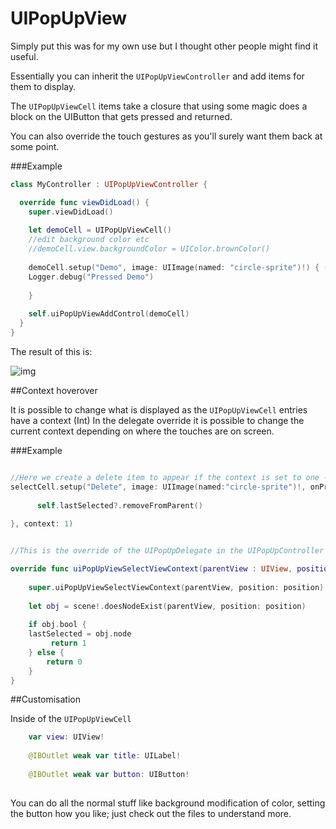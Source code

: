 # UIPopUpView

Simply put this was for my own use but I thought other people might find it useful.

Essentially you can inherit the `UIPopUpViewController` and add items for them to display.

The `UIPopUpViewCell` items take a closure that using some magic does a block on the UIButton that gets pressed and returned.

You can also override the touch gestures as you'll surely want them back at some point.

###Example

```Swift
class MyController : UIPopUpViewController {

  override func viewDidLoad() {
    super.viewDidLoad()
    
    let demoCell = UIPopUpViewCell()
    //edit background color etc
    //demoCell.view.backgroundColor = UIColor.brownColor()
    
    demoCell.setup("Demo", image: UIImage(named: "circle-sprite")!) { (sender) -> () in
    Logger.debug("Pressed Demo")
    
    }
    
    self.uiPopUpViewAddControl(demoCell)
  }
}

```

The result of this is:

![img](http://i.imgur.com/Xu87UVm.png)

##Context hoverover

It is possible to change what is displayed as the `UIPopUpViewCell` entries have a context (Int)
In the delegate override it is possible to change the current context depending on where the touches are on screen. 

###Example

```Swift

//Here we create a delete item to appear if the context is set to one - in this case that is when we hover over a sprite
selectCell.setup("Delete", image: UIImage(named:"circle-sprite")!, onPress: { (sender) -> () in
            
      self.lastSelected?.removeFromParent()
        
}, context: 1)


//This is the override of the UIPopUpDelegate in the UIPopUpController class that is inherited

override func uiPopUpViewSelectViewContext(parentView : UIView, position: CGPoint) -> Int {
      
    super.uiPopUpViewSelectViewContext(parentView, position: position)
    
    let obj = scene!.doesNodeExist(parentView, position: position)
          
    if obj.bool {
    lastSelected = obj.node
         return 1
    } else {
        return 0
    }
}
```


##Customisation

Inside of the `UIPopUpViewCell`
```Swift
    var view: UIView!
    
    @IBOutlet weak var title: UILabel!
    
    @IBOutlet weak var button: UIButton!
    
```
You can do all the normal stuff like background modification of color, setting the button how you like; just check out the files to understand more.
